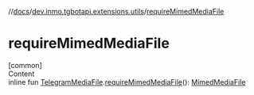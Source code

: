 //[docs](../../index.md)/[dev.inmo.tgbotapi.extensions.utils](index.md)/[requireMimedMediaFile](require-mimed-media-file.md)



# requireMimedMediaFile  
[common]  
Content  
inline fun [TelegramMediaFile](../dev.inmo.tgbotapi.types.files.abstracts/-telegram-media-file/index.md).[requireMimedMediaFile](require-mimed-media-file.md)(): [MimedMediaFile](../dev.inmo.tgbotapi.types.files.abstracts/-mimed-media-file/index.md)  



